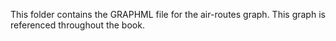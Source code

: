 This folder contains the GRAPHML file for the air-routes graph. This graph is referenced throughout the book.
